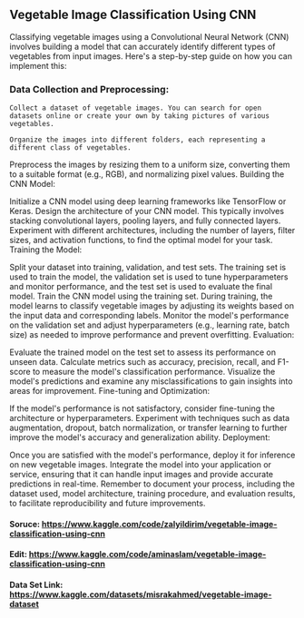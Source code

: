 ## Vegetable Image Classification Using CNN

Classifying vegetable images using a Convolutional Neural Network (CNN) involves building a model that can accurately identify different types of vegetables from input images. Here's a step-by-step guide on how you can implement this:

### Data Collection and Preprocessing:

    Collect a dataset of vegetable images. You can search for open datasets online or create your own by taking pictures of various vegetables.
  
    Organize the images into different folders, each representing a different class of vegetables.

  Preprocess the images by resizing them to a uniform size, converting them to a suitable format (e.g., RGB), and normalizing pixel values.
Building the CNN Model:

Initialize a CNN model using deep learning frameworks like TensorFlow or Keras.
Design the architecture of your CNN model. This typically involves stacking convolutional layers, pooling layers, and fully connected layers.
Experiment with different architectures, including the number of layers, filter sizes, and activation functions, to find the optimal model for your task.
Training the Model:

Split your dataset into training, validation, and test sets. The training set is used to train the model, the validation set is used to tune hyperparameters and monitor performance, and the test set is used to evaluate the final model.
Train the CNN model using the training set. During training, the model learns to classify vegetable images by adjusting its weights based on the input data and corresponding labels.
Monitor the model's performance on the validation set and adjust hyperparameters (e.g., learning rate, batch size) as needed to improve performance and prevent overfitting.
Evaluation:

Evaluate the trained model on the test set to assess its performance on unseen data.
Calculate metrics such as accuracy, precision, recall, and F1-score to measure the model's classification performance.
Visualize the model's predictions and examine any misclassifications to gain insights into areas for improvement.
Fine-tuning and Optimization:

If the model's performance is not satisfactory, consider fine-tuning the architecture or hyperparameters.
Experiment with techniques such as data augmentation, dropout, batch normalization, or transfer learning to further improve the model's accuracy and generalization ability.
Deployment:

Once you are satisfied with the model's performance, deploy it for inference on new vegetable images.
Integrate the model into your application or service, ensuring that it can handle input images and provide accurate predictions in real-time.
Remember to document your process, including the dataset used, model architecture, training procedure, and evaluation results, to facilitate reproducibility and future improvements.


#### Soruce: https://www.kaggle.com/code/zalyildirim/vegetable-image-classification-using-cnn

#### Edit: https://www.kaggle.com/code/aminaslam/vegetable-image-classification-using-cnn

#### Data Set Link: https://www.kaggle.com/datasets/misrakahmed/vegetable-image-dataset
